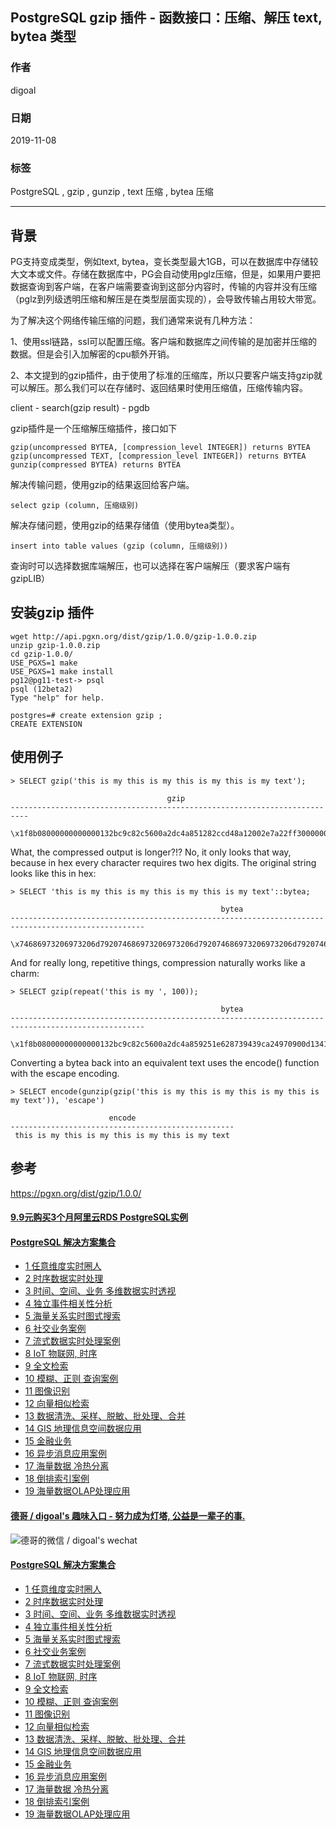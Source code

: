 ## PostgreSQL gzip 插件 - 函数接口：压缩、解压 text, bytea 类型  
                                                                                         
### 作者                                                
digoal                                                                                         
                                                                                         
### 日期                                                                                         
2019-11-08                                                                                      
                                                                                         
### 标签                                                                                         
PostgreSQL , gzip , gunzip , text 压缩 , bytea 压缩  
                                                                                         
----                                                                                         
                                                                                         
## 背景          
PG支持变成类型，例如text, bytea，变长类型最大1GB，可以在数据库中存储较大文本或文件。存储在数据库中，PG会自动使用pglz压缩，但是，如果用户要把数据查询到客户端，在客户端需要查询到这部分内容时，传输的内容并没有压缩（pglz到列级透明压缩和解压是在类型层面实现的），会导致传输占用较大带宽。  
  
为了解决这个网络传输压缩的问题，我们通常来说有几种方法：  
  
1、使用ssl链路，ssl可以配置压缩。客户端和数据库之间传输的是加密并压缩的数据。但是会引入加解密的cpu额外开销。  
  
2、本文提到的gzip插件，由于使用了标准的压缩库，所以只要客户端支持gzip就可以解压。那么我们可以在存储时、返回结果时使用压缩值，压缩传输内容。  
  
client - search(gzip result) - pgdb  
  
gzip插件是一个压缩解压缩插件，接口如下  
  
```  
gzip(uncompressed BYTEA, [compression_level INTEGER]) returns BYTEA  
gzip(uncompressed TEXT, [compression_level INTEGER]) returns BYTEA  
gunzip(compressed BYTEA) returns BYTEA  
```  
  
解决传输问题，使用gzip的结果返回给客户端。  
  
```  
select gzip (column, 压缩级别)  
```  
  
解决存储问题，使用gzip的结果存储值（使用bytea类型）。  
  
```  
insert into table values (gzip (column, 压缩级别))  
```  
  
查询时可以选择数据库端解压，也可以选择在客户端解压（要求客户端有gzipLIB）  
  
## 安装gzip 插件  
```  
wget http://api.pgxn.org/dist/gzip/1.0.0/gzip-1.0.0.zip  
unzip gzip-1.0.0.zip  
cd gzip-1.0.0/  
USE_PGXS=1 make  
USE_PGXS=1 make install  
pg12@pg11-test-> psql  
psql (12beta2)  
Type "help" for help.  
  
postgres=# create extension gzip ;  
CREATE EXTENSION  
```  
  
## 使用例子  
```  
> SELECT gzip('this is my this is my this is my this is my text');  
  
                                   gzip  
--------------------------------------------------------------------------  
 \x1f8b08000000000000132bc9c82c5600a2dc4a851282ccd48a12002e7a22ff30000000  
```  
  
What, the compressed output is longer?!? No, it only looks that way, because in hex every character requires two hex digits. The original string looks like this in hex:  
  
```  
> SELECT 'this is my this is my this is my this is my text'::bytea;  
  
                                               bytea  
----------------------------------------------------------------------------------------------------  
 \x74686973206973206d792074686973206973206d792074686973206973206d792074686973206973206d792074657874  
```  
  
And for really long, repetitive things, compression naturally works like a charm:  
  
```  
> SELECT gzip(repeat('this is my ', 100));  
  
                                               bytea  
----------------------------------------------------------------------------------------------------  
 \x1f8b08000000000000132bc9c82c5600a2dc4a859251e628739439ca24970900d1341c5c4c040000  
```  
  
Converting a bytea back into an equivalent text uses the encode() function with the escape encoding.  
  
```  
> SELECT encode(gunzip(gzip('this is my this is my this is my this is my text')), 'escape')  
  
                      encode  
--------------------------------------------------  
 this is my this is my this is my this is my text  
```  
  
## 参考    
https://pgxn.org/dist/gzip/1.0.0/    
    
  
  
  
  
  
  
  
  
  
  
  
  
  
  
  
  
  
  
  
  
  
  
  
  
  
  
  
#### [9.9元购买3个月阿里云RDS PostgreSQL实例](https://www.aliyun.com/database/postgresqlactivity "57258f76c37864c6e6d23383d05714ea")
  
  
#### [PostgreSQL 解决方案集合](https://yq.aliyun.com/topic/118 "40cff096e9ed7122c512b35d8561d9c8")
- [1 任意维度实时圈人](https://yq.aliyun.com/topic/118 "40cff096e9ed7122c512b35d8561d9c8")
- [2 时序数据实时处理](https://yq.aliyun.com/topic/118 "40cff096e9ed7122c512b35d8561d9c8")
- [3 时间、空间、业务 多维数据实时透视](https://yq.aliyun.com/topic/118 "40cff096e9ed7122c512b35d8561d9c8")
- [4 独立事件相关性分析](https://yq.aliyun.com/topic/118 "40cff096e9ed7122c512b35d8561d9c8")
- [5 海量关系实时图式搜索](https://yq.aliyun.com/topic/118 "40cff096e9ed7122c512b35d8561d9c8")
- [6 社交业务案例](https://yq.aliyun.com/topic/118 "40cff096e9ed7122c512b35d8561d9c8")
- [7 流式数据实时处理案例](https://yq.aliyun.com/topic/118 "40cff096e9ed7122c512b35d8561d9c8")
- [8 IoT 物联网, 时序](https://yq.aliyun.com/topic/118 "40cff096e9ed7122c512b35d8561d9c8")
- [9 全文检索](https://yq.aliyun.com/topic/118 "40cff096e9ed7122c512b35d8561d9c8")
- [10 模糊、正则 查询案例](https://yq.aliyun.com/topic/118 "40cff096e9ed7122c512b35d8561d9c8")
- [11 图像识别](https://yq.aliyun.com/topic/118 "40cff096e9ed7122c512b35d8561d9c8")
- [12 向量相似检索](https://yq.aliyun.com/topic/118 "40cff096e9ed7122c512b35d8561d9c8")
- [13 数据清洗、采样、脱敏、批处理、合并](https://yq.aliyun.com/topic/118 "40cff096e9ed7122c512b35d8561d9c8")
- [14 GIS 地理信息空间数据应用](https://yq.aliyun.com/topic/118 "40cff096e9ed7122c512b35d8561d9c8")
- [15 金融业务](https://yq.aliyun.com/topic/118 "40cff096e9ed7122c512b35d8561d9c8")
- [16 异步消息应用案例](https://yq.aliyun.com/topic/118 "40cff096e9ed7122c512b35d8561d9c8")
- [17 海量数据 冷热分离](https://yq.aliyun.com/topic/118 "40cff096e9ed7122c512b35d8561d9c8")
- [18 倒排索引案例](https://yq.aliyun.com/topic/118 "40cff096e9ed7122c512b35d8561d9c8")
- [19 海量数据OLAP处理应用](https://yq.aliyun.com/topic/118 "40cff096e9ed7122c512b35d8561d9c8")
  
  
#### [德哥 / digoal's 趣味入口 - 努力成为灯塔, 公益是一辈子的事.](https://github.com/digoal/blog/blob/master/README.md "22709685feb7cab07d30f30387f0a9ae")
  
  
![德哥的微信 / digoal's wechat](../pic/digoal_weixin.jpg "f7ad92eeba24523fd47a6e1a0e691b59")
  
  
#### [PostgreSQL 解决方案集合](https://yq.aliyun.com/topic/118 "40cff096e9ed7122c512b35d8561d9c8")
- [1 任意维度实时圈人](https://yq.aliyun.com/topic/118 "40cff096e9ed7122c512b35d8561d9c8")
- [2 时序数据实时处理](https://yq.aliyun.com/topic/118 "40cff096e9ed7122c512b35d8561d9c8")
- [3 时间、空间、业务 多维数据实时透视](https://yq.aliyun.com/topic/118 "40cff096e9ed7122c512b35d8561d9c8")
- [4 独立事件相关性分析](https://yq.aliyun.com/topic/118 "40cff096e9ed7122c512b35d8561d9c8")
- [5 海量关系实时图式搜索](https://yq.aliyun.com/topic/118 "40cff096e9ed7122c512b35d8561d9c8")
- [6 社交业务案例](https://yq.aliyun.com/topic/118 "40cff096e9ed7122c512b35d8561d9c8")
- [7 流式数据实时处理案例](https://yq.aliyun.com/topic/118 "40cff096e9ed7122c512b35d8561d9c8")
- [8 IoT 物联网, 时序](https://yq.aliyun.com/topic/118 "40cff096e9ed7122c512b35d8561d9c8")
- [9 全文检索](https://yq.aliyun.com/topic/118 "40cff096e9ed7122c512b35d8561d9c8")
- [10 模糊、正则 查询案例](https://yq.aliyun.com/topic/118 "40cff096e9ed7122c512b35d8561d9c8")
- [11 图像识别](https://yq.aliyun.com/topic/118 "40cff096e9ed7122c512b35d8561d9c8")
- [12 向量相似检索](https://yq.aliyun.com/topic/118 "40cff096e9ed7122c512b35d8561d9c8")
- [13 数据清洗、采样、脱敏、批处理、合并](https://yq.aliyun.com/topic/118 "40cff096e9ed7122c512b35d8561d9c8")
- [14 GIS 地理信息空间数据应用](https://yq.aliyun.com/topic/118 "40cff096e9ed7122c512b35d8561d9c8")
- [15 金融业务](https://yq.aliyun.com/topic/118 "40cff096e9ed7122c512b35d8561d9c8")
- [16 异步消息应用案例](https://yq.aliyun.com/topic/118 "40cff096e9ed7122c512b35d8561d9c8")
- [17 海量数据 冷热分离](https://yq.aliyun.com/topic/118 "40cff096e9ed7122c512b35d8561d9c8")
- [18 倒排索引案例](https://yq.aliyun.com/topic/118 "40cff096e9ed7122c512b35d8561d9c8")
- [19 海量数据OLAP处理应用](https://yq.aliyun.com/topic/118 "40cff096e9ed7122c512b35d8561d9c8")
  
